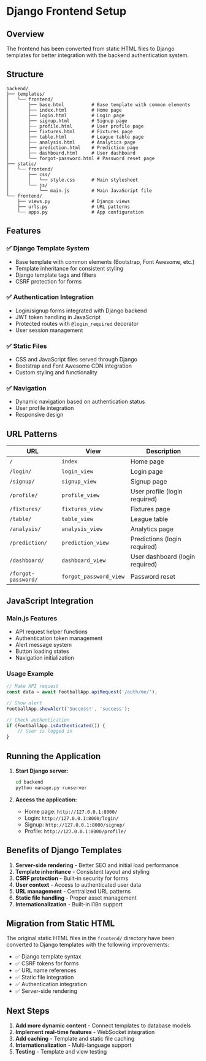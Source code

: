 # Django Frontend Setup

## Overview

The frontend has been converted from static HTML files to Django templates for better integration with the backend authentication system.

## Structure

```
backend/
├── templates/
│   └── frontend/
│       ├── base.html          # Base template with common elements
│       ├── index.html         # Home page
│       ├── login.html         # Login page
│       ├── signup.html        # Signup page
│       ├── profile.html       # User profile page
│       ├── fixtures.html      # Fixtures page
│       ├── table.html         # League table page
│       ├── analysis.html      # Analytics page
│       ├── prediction.html    # Prediction page
│       ├── dashboard.html     # User dashboard
│       └── forgot-password.html # Password reset page
├── static/
│   └── frontend/
│       ├── css/
│       │   └── style.css      # Main stylesheet
│       └── js/
│           └── main.js        # Main JavaScript file
└── frontend/
    ├── views.py               # Django views
    ├── urls.py                # URL patterns
    └── apps.py                # App configuration
```

## Features

### ✅ **Django Template System**
- Base template with common elements (Bootstrap, Font Awesome, etc.)
- Template inheritance for consistent styling
- Django template tags and filters
- CSRF protection for forms

### ✅ **Authentication Integration**
- Login/signup forms integrated with Django backend
- JWT token handling in JavaScript
- Protected routes with `@login_required` decorator
- User session management

### ✅ **Static Files**
- CSS and JavaScript files served through Django
- Bootstrap and Font Awesome CDN integration
- Custom styling and functionality

### ✅ **Navigation**
- Dynamic navigation based on authentication status
- User profile integration
- Responsive design

## URL Patterns

| URL | View | Description |
|-----|------|-------------|
| `/` | `index` | Home page |
| `/login/` | `login_view` | Login page |
| `/signup/` | `signup_view` | Signup page |
| `/profile/` | `profile_view` | User profile (login required) |
| `/fixtures/` | `fixtures_view` | Fixtures page |
| `/table/` | `table_view` | League table |
| `/analysis/` | `analysis_view` | Analytics page |
| `/prediction/` | `prediction_view` | Predictions (login required) |
| `/dashboard/` | `dashboard_view` | User dashboard (login required) |
| `/forgot-password/` | `forgot_password_view` | Password reset |

## JavaScript Integration

### Main.js Features
- API request helper functions
- Authentication token management
- Alert message system
- Button loading states
- Navigation initialization

### Usage Example
```javascript
// Make API request
const data = await FootballApp.apiRequest('/auth/me/');

// Show alert
FootballApp.showAlert('Success!', 'success');

// Check authentication
if (FootballApp.isAuthenticated()) {
    // User is logged in
}
```

## Running the Application

1. **Start Django server:**
   ```bash
   cd backend
   python manage.py runserver
   ```

2. **Access the application:**
   - Home page: `http://127.0.0.1:8000/`
   - Login: `http://127.0.0.1:8000/login/`
   - Signup: `http://127.0.0.1:8000/signup/`
   - Profile: `http://127.0.0.1:8000/profile/`

## Benefits of Django Templates

1. **Server-side rendering** - Better SEO and initial load performance
2. **Template inheritance** - Consistent layout and styling
3. **CSRF protection** - Built-in security for forms
4. **User context** - Access to authenticated user data
5. **URL management** - Centralized URL patterns
6. **Static file handling** - Proper asset management
7. **Internationalization** - Built-in i18n support

## Migration from Static HTML

The original static HTML files in the `frontend/` directory have been converted to Django templates with the following improvements:

- ✅ Django template syntax
- ✅ CSRF tokens for forms
- ✅ URL name references
- ✅ Static file integration
- ✅ Authentication integration
- ✅ Server-side rendering

## Next Steps

1. **Add more dynamic content** - Connect templates to database models
2. **Implement real-time features** - WebSocket integration
3. **Add caching** - Template and static file caching
4. **Internationalization** - Multi-language support
5. **Testing** - Template and view testing
